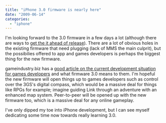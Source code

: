 ```yaml
---
title: "iPhone 3.0 firmware is nearly here"
date: "2009-06-14"
categories: 
  - "iphone"
---
```


I'm looking forward to the 3.0 firmware in a few days a lot (although there are ways to [get the it ahead of release](http://www.trustedreviews.com/mobile-phones/news/2009/06/11/iPhone-3G-S-Hits-Pre-order-As-CPU-Specs---3-0-Firmware-Spill/p1)). There are a lot of obvious holes in the existing firmware that need plugging (lack of MMS the main culprit), but the possibilies offered to app and games developers is perhaps the biggest thing for the new firmware.

gameindustry.biz has a [good article on the current development situation for games developers](http://www.gamesindustry.biz/articles/iphone-3-0) and what firmware 3.0 means to them. I'm hopeful the new firmware will open things up to games developers such as control over the 3GS's digital compass, which would be a massive deal for things like RPGs for example; imagine guiding Link through an adventure with an enhanced map system. Peer-to-peer will be opened up with the new firmware too, which is a massive deal for any online gameplay.

I've only dipped my toe into iPhone development, but I can see myself dedicating some time now towards really learning 3.0.
